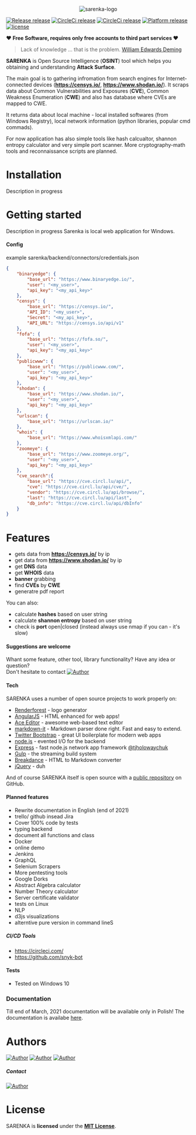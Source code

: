 <p align="center">
    <img alt="sarenka-logo" src="https://raw.githubusercontent.com/pawlaczyk/sarenka/master/logo.png">
</p>

[![Release release](https://img.shields.io/badge/release-planned-red.svg)](https://github.com/pawlaczyk/sarenka/releases/latest) [![CircleCi release](https://img.shields.io/badge/coverage-None-green.svg)](https://github.com/pawlaczyk/sarenka/releases/latest) [![CircleCi release](https://img.shields.io/badge/CircleCi-passed-lime.svg)](https://github.com/pawlaczyk/sarenka/releases/latest) [![Platform release](https://img.shields.io/badge/platform-Windows-blue.svg)](https://github.com/pawlaczyk/sarenka/releases/latest)  [![license](https://img.shields.io/badge/License-MIT-yellow.svg)](https://github.com/pawlaczyk/sarenka/blob/master/LICENSE) 

**♥ Free Software, requires only free accounts to third part services ♥**

> Lack of knowledge ...
> that is the problem.
[William Edwards Deming]

**SARENKA** is Open Source Intelligence (**OSINT**) tool which helps you obtaining and understanding **Attack Surface**.

The main goal is to gathering infromation from search engines for Internet-connected devices (**https://censys.io/**, **https://www.shodan.io/**).
It scraps data about Common Vulnerabilities and Exposures (**CVE**), Common Weakness Enumeration (**CWE**) and also has database where CVEs are mapped to CWE.

It returns data about local machine - local installed softwares (from Windows Registry), local network information (python libraries, popular cmd commads).

For now application has also simple tools like hash calcualtor, shannon entropy calculator and very simple port scanner. 
More cryptography-math tools and reconnaissance scripts are planned.

# Installation
Description in progress

# Getting started 
Description in progress
Sarenka is local web application for Windows.

#### Config
example sarenka/backend/connectors/credentials.json

```json
{   
    "binaryedge": {
        "base_url": "https://www.binaryedge.io/",
        "user": "<my_user>",
        "api_key": "<my_api_key>"
    },
    "censys": {
        "base_url": "https://censys.io/",
        "API_ID": "<my_user>",
        "Secret": "<my_api_key>",
        "API_URL": "https://censys.io/api/v1"
    },
    "fofa": {
        "base_url": "https://fofa.so/",
        "user": "<my_user>",
        "api_key": "<my_api_key>"
    },
    "publicwww": {
        "base_url": "https://publicwww.com/",
        "user": "<my_user>",
        "api_key": "<my_api_key>"
    },
    "shodan": {
        "base_url": "https://www.shodan.io/",
        "user": "<my_user>",
        "api_key": "<my_api_key>"
    },
    "urlscan": {
        "base_url": "https://urlscan.io/"
    },
    "whois": {
        "base_url": "https://www.whoisxmlapi.com/"
    },
    "zoomeye": {
        "base_url": "https://www.zoomeye.org/",
        "user": "<my_user>",
        "api_key": "<my_api_key>"
    },
    "cve_search":{
        "base_url": "https://cve.circl.lu/api/",
        "cve": "https://cve.circl.lu/api/cve/",
        "vendor": "https://cve.circl.lu/api/browse/",
        "last": "https://cve.circl.lu/api/last",
        "db_info": "https://cve.circl.lu/api/dbInfo"
    }
}
```

# Features
  - gets data from **https://censys.io/** by ip
  - get data from **https://www.shodan.io/** by ip
  - get **DNS** data
  - get **WHOIS** data
  - **banner** grabbing
  - find **CVEs** by **CWE** 
  - generatre pdf report

You can also:
  - calculate **hashes** based on user string
  - calculate **shannon entropy** based on user string
  - check is **port** open|closed (instead always use nmap if you can - it's slow)

#### Suggestions are welcome
Whant some feature, other tool, library functionality?
Have any idea or question?  
Don't hesitate to contact  [![Author](https://img.shields.io/badge/pawlaczyk-black.svg)](https://github.com/pawlaczyk/)

#### Tech

SARENKA uses a number of open source projects to work properly on:
* [Renderforest](https://www.renderforest.com/) - logo generator
* [AngularJS] - HTML enhanced for web apps!
* [Ace Editor] - awesome web-based text editor
* [markdown-it] - Markdown parser done right. Fast and easy to extend.
* [Twitter Bootstrap] - great UI boilerplate for modern web apps
* [node.js] - evented I/O for the backend
* [Express] - fast node.js network app framework [@tjholowaychuk]
* [Gulp] - the streaming build system
* [Breakdance](https://breakdance.github.io/breakdance/) - HTML to Markdown converter
* [jQuery] - duh

And of course SARENKA itself is open source with a [public repository][sarenka]
 on GitHub.

#### Planned features

 - Rewrite documentation in English (end of 2021)
 - trello/ github insead Jira
 - Cover 100% code by tests
 - typing backend
 - document all functions and class
 - Docker
 - online demo
 - Jenkins
 - GraphQL
 - Selenium Scrapers
 - More pentesting tools
 - Google Dorks
 - Abstract Algebra calculator
 - Number Theory calculator
 - Server certificate validator
 - tests on Linux
 - NLP
 - d3js visualizations
 - alterntive pure version in command lineS

##### CI/CD Tools
- https://circleci.com/
- https://github.com/snyk-bot

#### Tests
- Tested on Windows 10

### Documentation
Till end of March, 2021 documentation will be available only in Polish!
The documentation is availabe [here](https://pawlaczyk.github.io/sarenka/).

# Authors
[![Author](https://img.shields.io/badge/Dominika-Pawlaczyk-red.svg)](https://github.com/pawlaczyk/)  [![Author](https://img.shields.io/badge/Michał-Pawlaczyk-red.svg)](https://github.com/michalpawlaczyk) [![Author](https://img.shields.io/badge/Karolina-Słonka-red.svg)](https://github.com/k-slonka)

##### Contact
[![Author](https://img.shields.io/badge/pawlaczyk-black.svg)](https://github.com/pawlaczyk/)

# License
SARENKA is **licensed** under the **[MIT License]**.

[MIT License]: https://github.com/pawlaczyk/sarenka/blob/master/LICENSE
[Mirrors]: http://mirrors.jenkins-ci.org
[GitHub]: https://github.com/pawlaczyk/sarenka
[documentation]: https://pawlaczyk.github.io/sarenka/
[public repository]: https://github.com/pawlaczyk/sarenka


[//]: # (These are reference links used in the body of this note and get stripped out when the markdown processor does its job. There is no need to format nicely because it shouldn't be seen. Thanks SO - http://stackoverflow.com/questions/4823468/store-comments-in-markdown-syntax)


   [sarenka]: <https://github.com/pawlaczyk/sarenka>
   [git-repo-url]: <https://github.com/pawlaczyk/sarenka>
   [William Edwards Deming]: <https://deming.org/deming-the-man/>
   [df1]: <http://daringfireball.net/projects/markdown/>
   [markdown-it]: <https://github.com/markdown-it/markdown-it>
   [Ace Editor]: <http://ace.ajax.org>
   [node.js]: <http://nodejs.org>
   [Twitter Bootstrap]: <http://twitter.github.com/bootstrap/>
   [jQuery]: <http://jquery.com>
   [@tjholowaychuk]: <http://twitter.com/tjholowaychuk>
   [express]: <http://expressjs.com>
   [AngularJS]: <http://angularjs.org>
   [Gulp]: <http://gulpjs.com>

   [PlDb]: <https://github.com/joemccann/dillinger/tree/master/plugins/dropbox/README.md>
   [PlGh]: <https://github.com/joemccann/dillinger/tree/master/plugins/github/README.md>
   [PlGd]: <https://github.com/joemccann/dillinger/tree/master/plugins/googledrive/README.md>
   [PlOd]: <https://github.com/joemccann/dillinger/tree/master/plugins/onedrive/README.md>
   [PlMe]: <https://github.com/joemccann/dillinger/tree/master/plugins/medium/README.md>
   [PlGa]: <https://github.com/RahulHP/dillinger/blob/master/plugins/googleanalytics/README.md>
